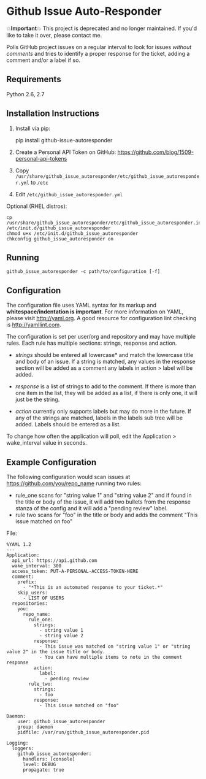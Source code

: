 Github Issue Auto-Responder
===========================
:boom:**Important**:boom: This project is deprecated and no longer maintained. If you'd like to take it over, please contact me.

Polls GitHub project issues on a regular interval to look for issues *without comments*
and tries to identify a proper response for the ticket, adding a comment and/or a
label if so.

Requirements
------------
Python 2.6, 2.7

Installation Instructions
-------------------------
1. Install via pip:

    pip install github-issue-autoresponder

2. Create a Personal API Token on GitHub: https://github.com/blog/1509-personal-api-tokens
3. Copy `/usr/share/github_issue_autoresponder/etc/github_issue_autoresponder.yml` to `/etc`
4. Edit `/etc/github_issue_autoresponder.yml `

Optional (RHEL distros):

    cp /usr/share/github_issue_autoresponder/etc/github_issue_autoresponder.initd /etc/init.d/github_issue_autoresponder
    chmod u+x /etc/init.d/github_issue_autoresponder
    chkconfig github_issue_autoresponder on

Running
-------

    github_issue_autoresponder -c path/to/configuration [-f]

Configuration
-------------
The configuration file uses YAML syntax for its markup and **whitespace/indentation is important**. For more information on YAML, please visit http://yaml.org. A good resource for configuration lint checking is http://yamllint.com.

The configuration is set per user/org and repository and may have multiple rules. Each rule has multiple sections: strings, response and action.

 - *strings* should be entered all lowercase* and match the lowercase title and body of an issue. If a string is matched, any values in the response section will be added as a comment any labels in action > label will be added.

 - *response* is a list of strings to add to the comment. If there is more than one item in the list, they will be added as a list, if there is only one, it will just be the string.

 - *action* currently only supports labels but may do more in the future. If any of the strings are matched, labels in the labels sub tree will be added. Labels should be entered as a list.

 To change how often the application will poll, edit the Application > wake_interval value in seconds. 

Example Configuration
---------------------
The following configuration would scan issues at https://github.com/you/repo_name running two rules:

 - rule_one scans for "string value 1" and "string value 2" and if found in the title or body of the issue, it will add two bullets from the response stanza of the config and it will add a "pending review" label.
 - rule two scans for "foo" in the title or body and adds the comment "This issue matched on foo" 

File:

    %YAML 1.2
    ---
    Application:
      api_url: https://api.github.com
      wake_interval: 300
      access_token: PUT-A-PERSONAL-ACCESS-TOKEN-HERE
      comment:
        prefix:
          - "*This is an automated response to your ticket.*"
        skip_users:
          - LIST OF USERS
      repositories:
        you:
          repo_name:
            rule_one:
              strings:
                - string value 1
                - string value 2
              response:
                - This issue was matched on "string value 1" or "string value 2" in the issue title or body.
                - You can have multiple items to note in the comment response
              action:
                label:
                  - pending review
            rule_two:
              strings:
                - foo
              response:
                - This issue matched on "foo"

    Daemon:
        user: github_issue_autoresponder
        group: daemon
        pidfile: /var/run/github_issue_autoresponder.pid

    Logging:
      loggers:
        github_issue_autoresponder:
          handlers: [console]
          level: DEBUG
          propagate: true

